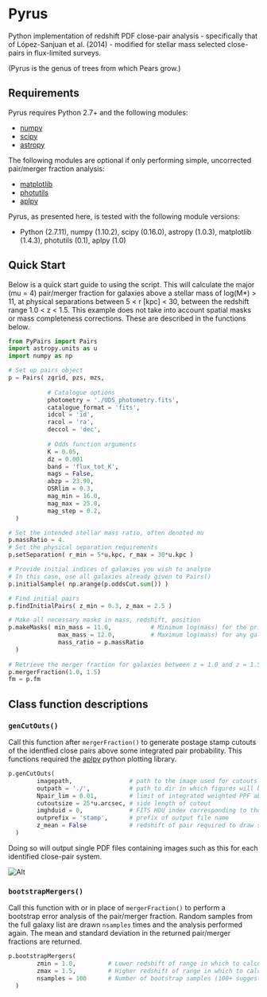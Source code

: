 # Pyrus
Python implementation of redshift PDF close-pair analysis - specifically that of López-Sanjuan et al. (2014) - modified for stellar mass selected close-pairs in flux-limited surveys.

(Pyrus is the genus of trees from which Pears grow.)

## Requirements
Pyrus requires Python 2.7+ and the following modules:
* [numpy](http://www.numpy.org)
* [scipy](http://www.scipy.org)
* [astropy](http://www.astropy.org)

The following modules are optional if only performing simple, uncorrected pair/merger fraction analysis:
* [matplotlib](http://matplotlib.org)
* [photutils](http://photutils.readthedocs.org/en/latest/)
* [aplpy](https://aplpy.github.io/)

Pyrus, as presented here, is tested with the following module versions:
* Python (2.7.11), numpy (1.10.2), scipy (0.16.0), astropy (1.0.3), matplotlib (1.4.3), photutils (0.1), aplpy (1.0)

## Quick Start
Below is a quick start guide to using the script. This will calculate the major (mu = 4) pair/merger fraction for galaxies above a stellar mass of log(M*) > 11, at physical separations between 5 < r [kpc] < 30, between the redshift range 1.0 < z < 1.5. This example does not take into account spatial masks or mass completeness corrections. These are described in the functions below.

```python
from PyPairs import Pairs
import astropy.units as u
import numpy as np

# Set up pairs object
p = Pairs( zgrid, pzs, mzs,
           
           # Catalogue options
           photometry = './UDS_photometry.fits',
           catalogue_format = 'fits',
           idcol = 'id',
           racol = 'ra',
           deccol = 'dec',
           
           # Odds function arguments
           K = 0.05,
           dz = 0.001
           band = 'flux_tot_K',
           mags = False,
           abzp = 23.90,
           OSRlim = 0.3,
           mag_min = 16.0,
           mag_max = 25.0,
           mag_step = 0.2,
  )

# Set the intended stellar mass ratio, often denoted mu
p.massRatio = 4.
# Set the physical separation requirements
p.setSeparation( r_min = 5*u.kpc, r_max = 30*u.kpc )

# Provide initial indices of galaxies you wish to analyse
# In this case, use all galaxies already given to Pairs()
p.initialSample( np.arange(p.oddsCut.sum()) )

# Find initial pairs
p.findInitialPairs( z_min = 0.3, z_max = 2.5 )

# Make all necessary masks in mass, redshift, position
p.makeMasks( min_mass = 11.0,           # Minimum log(mass) for the primary sample
              max_mass = 12.0,          # Maximum log(mass) for any galaxy
              mass_ratio = p.massRatio
  )
  
# Retrieve the merger fraction for galaxies between z = 1.0 and z = 1.5
p.mergerFraction(1.0, 1.5)
fm = p.fm
```
## Class function descriptions

### `genCutOuts()`
Call this function after `mergerFraction()` to generate postage stamp cutouts of the identfied close pairs above some integrated pair probability. This functions required the [aplpy](https://aplpy.github.io/) python plotting library.

```python
p.genCutOuts(
        imagepath,                # path to the image used for cutouts
        outpath = './',           # path to dir in which figures will be saved
        Npair_lim = 0.01,         # limit of integrated weighted PPF above which to select pairs
        cutoutsize = 25*u.arcsec, # side length of cutout
        imghduid = 0,             # FITS HDU index corresponding to the image data
        outprefix = 'stamp',      # prefix of output file name
        z_mean = False            # redshift of pair required to draw search area
  )
```
Doing so will output single PDF files containing images such as this for each identified close-pair system.

![Alt](http://i.imgur.com/PNUT1Jr.jpg "Example pair cutout plot")

### `bootstrapMergers()`
Call this function with or in place of `mergerFraction()` to perform a bootstrap error analysis of the pair/merger fraction. Random samples from the full galaxy list are drawn `nsamples` times and the analysis performed again. The mean and standard deviation in the returned pair/merger fractions are returned.

```python
p.bootstrapMergers(
        zmin = 1.0,         # Lower redshift of range in which to calculate fm
        zmax = 1.5,         # Higher redshift of range in which to calculate fm
        nsamples = 100      # Number of bootstrap samples (100+ suggested)
  )
```
